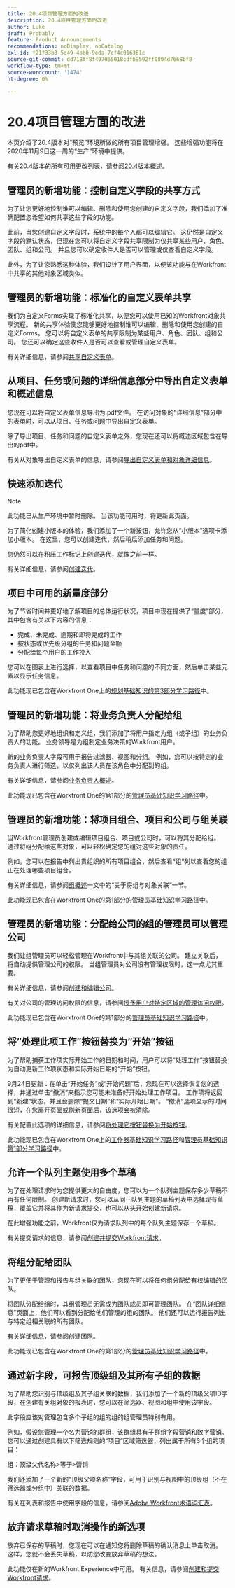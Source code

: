 ```yaml
---
title: 20.4项目管理方面的改进
description: 20.4项目管理方面的改进
author: Luke
draft: Probably
feature: Product Announcements
recommendations: noDisplay, noCatalog
exl-id: f21f33b3-5e49-4bb0-9eda-7cf4c016361c
source-git-commit: dd718ff8f497065018cdfb9592ff0804d7668bf8
workflow-type: tm+mt
source-wordcount: '1474'
ht-degree: 0%

---
```


# 20.4项目管理方面的改进

本页介绍了20.4版本对“预览”环境所做的所有项目管理增强。 这些增强功能将在2020年11月9日这一周的“生产”环境中提供。

有关20.4版本的所有可用更改列表，请参阅[20.4版本概述](../../../product-announcements/product-releases/20.4-release-activity/20-4-release-overview.md)。

## 管理员的新增功能：控制自定义字段的共享方式

为了让您更好地控制谁可以编辑、删除和使用您创建的自定义字段，我们添加了准确配置您希望如何共享这些字段的功能。

此前，当您创建自定义字段时，系统中的每个人都可以编辑它。 这仍然是自定义字段的默认状态，但现在您可以将自定义字段共享限制为仅共享某些用户、角色、团队、组和公司。 并且您可以确定收件人是否可以管理或仅查看自定义字段。

此外，为了让您熟悉这种体验，我们设计了用户界面，以便该功能与在Workfront中共享的其他对象区域类似。

## 管理员的新增功能：标准化的自定义表单共享

我们为自定义Forms实现了标准化共享，以便您可以使用已知的Workfront对象共享流程。 新的共享体验使您能够更好地控制谁可以编辑、删除和使用您创建的自定义Forms。 您可以将自定义表单的共享限制为某些用户、角色、团队、组和公司。 您还可以确定这些收件人是否可以查看或管理自定义表单。

有关详细信息，请参阅[共享自定义表单](../../../administration-and-setup/customize-workfront/create-manage-custom-forms/share-access-to-a-custom-form.md)。

## 从项目、任务或问题的详细信息部分中导出自定义表单和概述信息

您现在可以将自定义表单信息导出为.pdf文件。 在访问对象的“详细信息”部分中的表单时，可以从项目、任务或问题中导出自定义表单。

除了导出项目、任务和问题的自定义表单之外，您现在还可以将概述区域包含在导出的pdf中。

有关从对象导出自定义表单的信息，请参阅[导出自定义表单和对象详细信息](../../../workfront-basics/work-with-custom-forms/export-custom-forms-details.md)。

## 快速添加迭代

>[!NOTE]
>
>此功能已从生产环境中暂时删除。 当该功能可用时，将更新此页面。

为了简化创建小版本的体验，我们添加了一个新按钮，允许您从“小版本”选项卡添加小版本。 在这里，您可以创建迭代，然后稍后添加任务和问题。

您仍然可以在积压工作标记上创建迭代，就像之前一样。

有关详细信息，请参阅[创建迭代](../../../agile/use-scrum-in-an-agile-team/iterations/create-an-iteration.md)。

## 项目中可用的新量度部分

为了节省时间并更好地了解项目的总体运行状况，项目中现在提供了“量度”部分，其中包含有关以下内容的信息：

* 完成、未完成、逾期和即将完成的工作
* 按状态或优先级分组的任务和问题金额
* 分配给每个用户的工作投入

您可以在图表上进行选择，以查看项目中任务和问题的不同方面，然后单击某些元素以显示任务信息。

此功能现已包含在Workfront One上的[规划基础知识的第3部分学习路径](https://one.workfront.com/s/learningpath3/planner-fundamentals-for-the-new-workfront-experience-part-3-manage-a-project-20Y0z000000bm7xEAA)中。

## 管理员的新增功能：将业务负责人分配给组

为了帮助您更好地组织和定义组，我们添加了将用户指定为组（或子组）的业务负责人的功能。 业务领导是为组制定业务决策的Workfront用户。

新的业务负责人字段可用于报告过滤器、视图和分组。 例如，您可以按特定的业务负责人进行筛选，以仅列出该人员在该角色中分配到的组。

有关详细信息，请参阅[业务负责人概述](../../../administration-and-setup/manage-groups/group-roles/business-leader-overview.md)。

此功能现已包含在Workfront One的第1部分的[管理员基础知识学习路径](https://one.workfront.com/s/learningpath3/administrator-fundamentals-in-the-new-workfront-experience-part-2-user-organizat-20Y0z000000bmAXEAY)中。

## 管理员的新增功能：将项目组合、项目和公司与组关联

当Workfront管理员创建或编辑项目组合、项目或公司时，可以将其分配给组。 通过将组分配给这些对象，可以轻松确定您的组对这些对象的责任。

例如，您可以在报告中列出贵组织的所有项目组合，然后查看“组”列以查看您的组正在处理哪些项目组合。

有关详细信息，请参阅[组概述](../../../administration-and-setup/manage-groups/groups-overview/groups.md)一文中的“关于将组与对象关联”一节。

此功能现已包含在Workfront One的第1部分的[管理员基础知识学习路径](https://one.workfront.com/s/learningpath3/administrator-fundamentals-in-the-new-workfront-experience-part-2-user-organizat-20Y0z000000bmAXEAY)中。

## 管理员的新增功能：分配给公司的组的管理员可以管理公司

我们让组管理员可以轻松管理在Workfront中与其组关联的公司。 建立关联后，将自动提供管理公司的权限。 当组管理员对公司没有管理权限时，这一点尤其重要。

有关详细信息，请参阅[创建和编辑公司](../../../administration-and-setup/set-up-workfront/organizational-setup/create-and-edit-companies.md)。

有关对公司的管理访问权限的信息，请参阅[授予用户对特定区域的管理访问权限](../../../administration-and-setup/add-users/configure-and-grant-access/grant-users-admin-access-certain-areas.md)。

此功能现已包含在Workfront One的第1部分的[管理员基础知识学习路径](https://one.workfront.com/s/learningpath3/administrator-fundamentals-in-the-new-workfront-experience-part-2-user-organizat-20Y0z000000bmAXEAY)中。

## 将“处理此项工作”按钮替换为“开始”按钮

为了帮助捕获工作项实际开始工作的日期和时间，用户可以将“处理工作”按钮替换为自动更新工作项状态和实际开始日期的“开始”按钮。

9月24日更新：在单击“开始任务”或“开始问题”后，您现在可以选择恢复您的选择，并通过单击“撤消”来指示您可能未准备好开始处理工作项目。 工作项将返回到“新建”状态，并且会删除“提交日期”和“实际开始日期”。 “撤消”选项显示的时间很短，在您离开页面或刷新页面后，该选项会被清除。

有关配置此选项的详细信息，请参阅[将处理它按钮替换为开始按钮](../../../people-teams-and-groups/create-and-manage-teams/work-on-it-button-to-start-button.md)。

此功能现已包含在Workfront One上的[工作器基础知识学习路径](https://one.workfront.com/s/learningpath3/worker-fundamentals-for-the-new-workfront-experience-20Y0z000000blg8EAA)和[管理员基础知识第1部分学习路径](https://one.workfront.com/s/learningpath3/administrator-fundamentals-in-the-new-workfront-experience-part-2-user-organizat-20Y0z000000bmAXEAY)中。

## 允许一个队列主题使用多个草稿

为了在处理请求时为您提供更大的自由度，您可以为一个队列主题保存多少草稿不再有任何限制。 创建新请求时，您可以从同一队列主题的草稿列表中选择现有草稿，覆盖它并将其作为新请求提交，也可以从头开始创建新请求。

在此增强功能之前，Workfront仅为请求队列中的每个队列主题保存一个草稿。

有关提交请求的信息，请参阅[创建并提交Workfront请求](/help/quicksilver/manage-work/requests/create-requests/create-submit-requests.md)。

## 将组分配给团队

为了更便于管理和报告与组关联的团队，您现在可以将任何组分配给有权编辑的团队。

将团队分配给组时，其组管理员无需成为团队成员即可管理团队。 在“团队详细信息”页面上，他们可以看到分配给他们管理的组的团队。 他们还可以运行报告列出与特定组相关联的所有团队。

有关详细信息，请参阅[创建团队](../../../people-teams-and-groups/create-and-manage-teams/create-a-team.md)。

此功能现已包含在Workfront One的第1部分的[管理员基础知识学习路径](https://one.workfront.com/s/learningpath3/administrator-fundamentals-in-the-new-workfront-experience-part-2-user-organizat-20Y0z000000bmAXEAY)中。

## 通过新字段，可报告顶级组及其所有子组的数据

为了帮助您识别与顶级组及其子组关联的数据，我们添加了一个新的顶级父项ID字段，在创建有关组对象的报表时，您可以在筛选器、视图和组中使用该字段。

此字段应该对管理包含多个子组的组的组的组管理员特别有用。

例如，假设您管理一个名为营销的群组，该群组具有子群组字段营销和数字营销。 您可以通过创建具有以下筛选规则的“项目”区域筛选器，列出属于所有3个组的项目：
<pre>组：顶级父代名称&gt;等于&gt;营销</pre>我们还添加了一个新的“顶级父项名称”字段，可用于识别与视图中的顶级组（不在筛选器或分组中）关联的数据。

有关在列表和报告中使用字段的信息，请参阅[Adobe Workfront术语词汇表](../../../workfront-basics/navigate-workfront/workfront-navigation/workfront-terminology-glossary.md)。

## 放弃请求草稿时取消操作的新选项

放弃已保存的草稿时，您现在可以在通知您将删除草稿的确认消息上单击取消。 这样，您就不会丢失草稿，以防您改变放弃草稿的想法。

此功能仅在新的Workfront Experience中可用。 有关信息，请参阅[创建和提交Workfront请求](https://one.workfront.com/s/document-item?bundleId=the-new-workfront-experience&amp;topicId=Content%2FManage_work%2FRequests%2FCreate_Requests%2Fcreate-submit-requests.html)。

